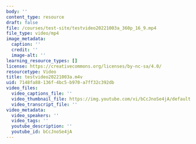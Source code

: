 ```yaml
---
body: ''
content_type: resource
draft: false
file: /courses/test-site/testvideo20221003a_360p_16_9.mp4
file_type: video/mp4
image_metadata:
  caption: ''
  credit: ''
  image-alt: ''
learning_resource_types: []
license: https://creativecommons.org/licenses/by-nc-sa/4.0/
resourcetype: Video
title: testvideo20221003a.m4v
uid: 7148fa88-136f-4bc5-b970-a7ff32c392db
video_files:
  video_captions_file: ''
  video_thumbnail_file: https://img.youtube.com/vi/bCcJnoSe4jA/default.jpg
  video_transcript_file: ''
video_metadata:
  video_speakers: ''
  video_tags: ''
  youtube_description: ''
  youtube_id: bCcJnoSe4jA
---
```

